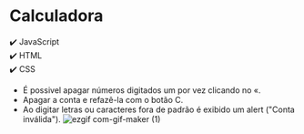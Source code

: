 # Calculadora
✔️ JavaScript<br>✔️ HTML<br> ✔️ CSS<br>
- É possivel apagar números digitados um por vez clicando no &laquo;.
- Apagar a conta e refazê-la com o botão C.<br> 
- Ao digitar letras ou caracteres fora de padrão é exibido um alert ("Conta inválida").
![ezgif com-gif-maker (1)](https://user-images.githubusercontent.com/77166769/117556765-b111dc80-b042-11eb-8279-7bd58d942e55.gif)
